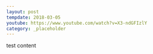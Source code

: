 ```yaml
---
layout: post
tempdate: 2018-03-05
youtube: https://www.youtube.com/watch?v=X3-ndGFIzlY
category: _placeholder
---
```

test content
